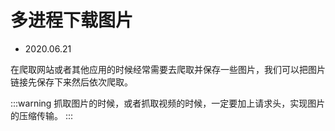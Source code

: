 # 多进程下载图片

- 2020.06.21

在爬取网站或者其他应用的时候经常需要去爬取并保存一些图片，我们可以把图片链接先保存下来然后依次爬取。

:::warning
抓取图片的时候，或者抓取视频的时候，一定要加上请求头，实现图片的压缩传输。
:::

```py


```